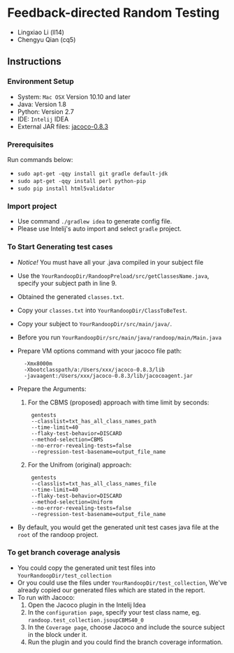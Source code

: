 # Feedback-directed Random Testing
* Lingxiao Li (ll14)
* Chengyu Qian (cq5)

## Instructions

### Environment Setup
* System: `Mac OSX` Version 10.10 and later
* Java: Version 1.8
* Python: Version 2.7
* IDE: `Intelij` IDEA
* External JAR files:  [jacoco-0.8.3](https://www.eclemma.org/jacoco/)

### Prerequisites
Run commands below:
* `sudo apt-get -qqy install git gradle default-jdk`
* `sudo apt-get -qqy install perl python-pip`
* `sudo pip install html5validator`

### Import project
* Use command `./gradlew idea` to generate config file.
* Please use Intelij's auto import and select `gradle` project.

### To Start Generating test cases
* *Notice!* You must have all your .java compiled in your subject file
* Use the `YourRandoopDir/RandoopPreload/src/getClassesName.java`, specify your subject path in line 9.
* Obtained the generated `classes.txt`.
* Copy your `classes.txt` into `YourRandoopDir/ClassToBeTest`.
* Copy your subject to `YourRandoopDir/src/main/java/`. 
* Before you run `YourRandoopDir/src/main/java/randoop/main/Main.java` 
* Prepare VM options command with your jacoco file path: 

        -Xmx8000m
        -Xbootclasspath/a:/Users/xxx/jacoco-0.8.3/lib
        -javaagent:/Users/xxx/jacoco-0.8.3/lib/jacocoagent.jar
* Prepare the Arguments: 
    1. For the CBMS (proposed) approach with time limit by seconds:
       
            gentests
            --classlist=txt_has_all_class_names_path
            --time-limit=40
            --flaky-test-behavior=DISCARD
            --method-selection=CBMS
            --no-error-revealing-tests=false
            --regression-test-basename=output_file_name
    2. For the Unifrom (original) approach:
    
            gentests
            --classlist=txt_has_all_class_names_file
            --time-limit=40
            --flaky-test-behavior=DISCARD
            --method-selection=Uniform
            --no-error-revealing-tests=false
            --regression-test-basename=output_file_name
* By default, you would get the generated unit test cases java file at the `root` of the randoop project.

### To get branch coverage analysis
* You could copy the generated unit test files into `YourRandoopDir/test_collection`
* Or you could use the files under `YourRandoopDir/test_collection`, We've already copied our generated files which are stated in the report.
* To run with Jacoco:
    1. Open the Jacoco plugin in the Intelij Idea
    2. In the `configuration page`, specify your test class name, eg. `randoop.test_collection.jsoupCBMS40_0`
    3. In the `Coverage page`, choose Jacoco and include the source subject in the block under it.
    4. Run the plugin and you could find the branch coverage information.
   
    
